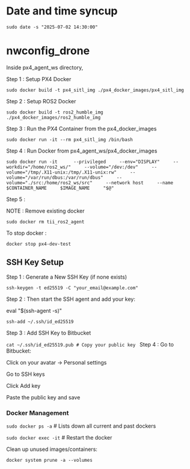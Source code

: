 # Date and time syncup

`sudo date -s "2025-07-02 14:30:00"`

# nwconfig_drone

Inside px4_agent_ws directory, 

Step 1 : Setup PX4 Docker

`sudo docker build -t px4_sitl_img ./px4_docker_images/px4_sitl_img`

Step 2 : Setup ROS2 Docker 

`sudo docker build -t ros2_humble_img ./px4_docker_images/ros2_humble_img`

Step 3 : Run the PX4 Container from the px4_docker_images

`sudo docker run -it --rm px4_sitl_img /bin/bash`

Step 4 : Run Docker from px4_agent_ws/px4_docker_images

`sudo docker run -it      --privileged     --env="DISPLAY"     --workdir="/home/ros2_ws/"     --volume="/dev:/dev"     --volume="/tmp/.X11-unix:/tmp/.X11-unix:rw"     --volume="/var/run/dbus:/var/run/dbus"     --volume="./src:/home/ros2_ws/src"     --network host     --name $CONTAINER_NAME     $IMAGE_NAME     "$@"`



Step 5 : 



NOTE : Remove existing docker

`sudo docker rm tii_ros2_agent`

To stop docker : 

`docker stop px4-dev-test`



## SSH Key Setup 

Step 1 : Generate a New SSH Key (if none exists)

`ssh-keygen -t ed25519 -C "your_email@example.com"`

Step 2 : Then start the SSH agent and add your key:

eval "$(ssh-agent -s)"

`ssh-add ~/.ssh/id_ed25519`

Step 3 : Add SSH Key to Bitbucket

`cat ~/.ssh/id_ed25519.pub # Copy your public key
`
Step 4 : Go to Bitbucket:

Click on your avatar → Personal settings

Go to SSH keys

Click Add key

Paste the public key and save

### Docker Management 

`sudo docker ps -a` # Lists down all current and past dockers

`sudo docker exec -it` # Restart the docker

Clean up unused images/containers:

`docker system prune -a --volumes`


 





